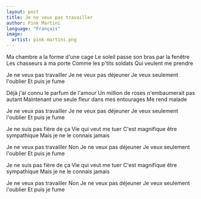```yaml
---
layout: post
title: Je ne veux pas travailler
author: Pink Martini
language: "Français"
image:
  artist: pink-martini.png
---
```

Ma chambre a la forme d'une cage
Le soleil passe son bras par la fenêtre
Les chasseurs à ma porte
Comme les p'tits soldats
Qui veulent me prendre

Je ne veux pas travailler
Je ne veux pas déjeuner
Je veux seulement l'oublier
Et puis je fume

Déjà j'ai connu le parfum de l'amour
Un million de roses n'embaumerait pas autant
Maintenant une seule fleur dans mes entourages
Me rend malade

Je ne veux pas travailler
Je ne veux pas déjeuner
Je veux seulement l'oublier
Et puis je fume



Je ne suis pas fière de ça
Vie qui veut me tuer
C'est magnifique être sympathique
Mais je ne le connais jamais

Je ne veux pas travailler
Non
Je ne veux pas déjeuner
Je veux seulement l'oublier
Et puis je fume

Je ne suis pas fière de ça
Vie qui veut me tuer
C'est magnifique être sympathique
Mais je ne le connais jamais

Je ne veux pas travailler
Non
Je ne veux pas déjeuner
Je veux seulement l'oublier
Et puis je fume
